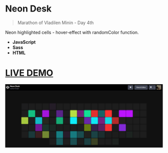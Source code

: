 # Neon Desk

>Marathon of Vladilen Minin - Day 4th

Neon highlighted cells - hover-effect with randomColor function.

<b>
  
* JavaScript
* Sass
* HTML
  
</b>

# [LIVE DEMO](https://codepen.io/jeyefendi/pen/OJELPRm)
![Logo](/src/COVER.png)
